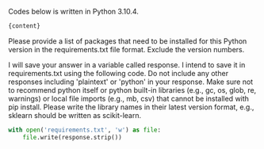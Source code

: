 Codes below is written in Python 3.10.4.
```python
{content}
```
Please provide a list of packages that need to be installed for this Python version in the requirements.txt file format. Exclude the version numbers.

I will save your answer in a variable called response. I intend to save it in requirements.txt using the following code. Do not include any other responses including 'plaintext' or 'python' in your response.
Make sure not to recommend python itself or python built-in libraries (e.g., gc, os, glob, re, warnings) or local file imports (e.g., mb, csv) that cannot be installed with pip install.
Please write the library names in their latest version format, e.g., sklearn should be written as scikit-learn.
```python
with open('requirements.txt', 'w') as file:
    file.write(response.strip())
```
 